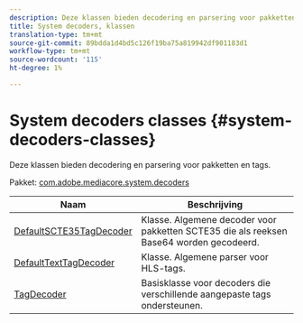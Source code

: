 ```yaml
---
description: Deze klassen bieden decodering en parsering voor pakketten en tags.
title: System decoders, klassen
translation-type: tm+mt
source-git-commit: 89bdda1d4bd5c126f19ba75a819942df901183d1
workflow-type: tm+mt
source-wordcount: '115'
ht-degree: 1%

---
```



# System decoders classes {#system-decoders-classes}

Deze klassen bieden decodering en parsering voor pakketten en tags.

Pakket: [com.adobe.mediacore.system.decoders](https://help.adobe.com/en_US/primetime/api/psdk/asdoc-dhls_1.4/com/adobe/mediacore/system/decoders/package-detail.html)

| Naam | Beschrijving |
|---|---|
| [DefaultSCTE35TagDecoder](https://help.adobe.com/en_US/primetime/api/psdk/asdoc-dhls_1.4/com/adobe/mediacore/system/decoders/DefaultSCTE35TagDecoder.html) | Klasse. Algemene decoder voor pakketten SCTE35 die als reeksen Base64 worden gecodeerd. |
| [DefaultTextTagDecoder](https://help.adobe.com/en_US/primetime/api/psdk/asdoc-dhls_1.4/com/adobe/mediacore/system/decoders/DefaultTextTagDecoder.html) | Klasse. Algemene parser voor HLS-tags. |
| [TagDecoder](https://help.adobe.com/en_US/primetime/api/psdk/asdoc-dhls_1.4/com/adobe/mediacore/system/decoders/TagDecoder.html) | Basisklasse voor decoders die verschillende aangepaste tags ondersteunen. |

